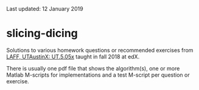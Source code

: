 Last updated: 12 January 2019

# slicing-dicing
Solutions to various homework questions or recommended exercises from [LAFF, UTAustinX: UT.5.05x](https://www.edx.org/course/linear-algebra-foundations-to-frontiers) taught in fall 2018 at edX. 

There is usually one pdf file that shows the algorithm(s), one or more Matlab M-scripts for implementations and a test M-script per question or exercise. 

